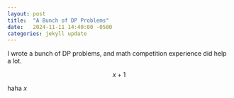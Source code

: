 ```yaml
---
layout: post
title:  "A Bunch of DP Problems"
date:   2024-11-11 14:40:00 -0500
categories: jekyll update
---
```


I wrote a bunch of DP problems, and math competition experience did help a lot.

$$x + 1$$

haha $x$